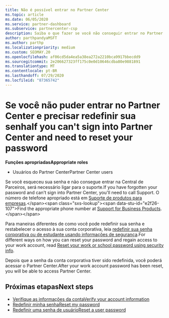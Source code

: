```yaml
---
title: Não é possível entrar no Partner Center
ms.topic: article
ms.date: 06/05/2020
ms.service: partner-dashboard
ms.subservice: partnercenter-csp
description: Saiba o que fazer se você não conseguir entrar no Partner Center-inclui informações sobre como redefinir a senha da conta corporativa ou a senha da conta de estudante se você a esqueceu.
author: parthpandyaMSFT
ms.author: parthp
ms.localizationpriority: medium
ms.custom: SEOMAY.20
ms.openlocfilehash: af06cd5da4ea5a38ea272a2210bca9917bbecdd9
ms.sourcegitcommit: 2e206627323ff175c0e0d10646cdba80e9881891
ms.translationtype: MT
ms.contentlocale: pt-BR
ms.lasthandoff: 07/29/2020
ms.locfileid: "87365742"
---
```

# <a name="if-you-cant-sign-into-partner-center-and-need-to-reset-your-password"></a><span data-ttu-id="e2f26-103">Se você não puder entrar no Partner Center e precisar redefinir sua senha</span><span class="sxs-lookup"><span data-stu-id="e2f26-103">If you can't sign into Partner Center and need to reset your password</span></span>

<span data-ttu-id="e2f26-104">**Funções apropriadas**</span><span class="sxs-lookup"><span data-stu-id="e2f26-104">**Appropriate roles**</span></span>

- <span data-ttu-id="e2f26-105">Usuários do Partner Center</span><span class="sxs-lookup"><span data-stu-id="e2f26-105">Partner Center users</span></span>

<span data-ttu-id="e2f26-106">Se você esqueceu sua senha e não consegue entrar na Central de Parceiros, será necessário ligar para o suporte.</span><span class="sxs-lookup"><span data-stu-id="e2f26-106">If you have forgotten your password and can't sign into Partner Center, you'll need to call Support.</span></span> <span data-ttu-id="e2f26-107">O número de telefone apropriado está em [Suporte de produtos para empresas](https://docs.microsoft.com/microsoft-365/admin/contact-support-for-business-products?view=o365-worldwide&tabs=phone#ID0EAADAAA=Phone_support_).</span><span class="sxs-lookup"><span data-stu-id="e2f26-107">Find the appropriate phone number at [Support for Business Products](https://docs.microsoft.com/microsoft-365/admin/contact-support-for-business-products?view=o365-worldwide&tabs=phone#ID0EAADAAA=Phone_support_).</span></span> 

<span data-ttu-id="e2f26-108">Para maneiras diferentes de como você pode redefinir sua senha e restabelecer o acesso à sua conta corporativa, leia [redefinir sua senha corporativa ou de estudante usando informações de segurança](https://docs.microsoft.com/azure/active-directory/user-help/active-directory-passwords-update-your-own-password#how-to-change-your-password).</span><span class="sxs-lookup"><span data-stu-id="e2f26-108">For different ways on how you can reset your password and regain access to your work account, read [Reset your work or school password using security info](https://docs.microsoft.com/azure/active-directory/user-help/active-directory-passwords-update-your-own-password#how-to-change-your-password).</span></span>

<span data-ttu-id="e2f26-109">Depois que a senha da conta corporativa tiver sido redefinida, você poderá acessar o Partner Center.</span><span class="sxs-lookup"><span data-stu-id="e2f26-109">After your work account password has been reset, you will be able to access Partner Center.</span></span> 

## <a name="next-steps"></a><span data-ttu-id="e2f26-110">Próximas etapas</span><span class="sxs-lookup"><span data-stu-id="e2f26-110">Next steps</span></span>

- [<span data-ttu-id="e2f26-111">Verifique as informações da conta</span><span class="sxs-lookup"><span data-stu-id="e2f26-111">Verify your account information</span></span>](verification-responses.md)
- [<span data-ttu-id="e2f26-112">Redefinir minha senha</span><span class="sxs-lookup"><span data-stu-id="e2f26-112">Reset my password</span></span>](reset-my-pasword.md)
- [<span data-ttu-id="e2f26-113">Redefinir uma senha de usuário</span><span class="sxs-lookup"><span data-stu-id="e2f26-113">Reset a user password</span></span>](reset-a-user-password.md)

